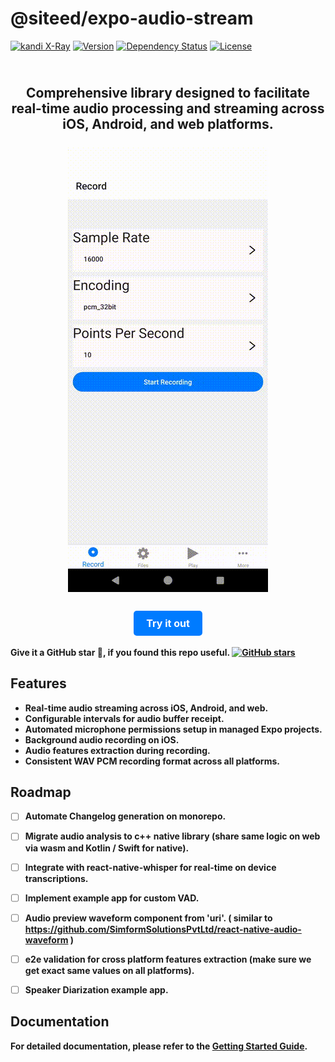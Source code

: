 # @siteed/expo-audio-stream

[![kandi X-Ray](https://kandi.openweaver.com/badges/xray.svg)](https://kandi.openweaver.com/typescript/siteed/expo-audio-stream)
[![Version](https://img.shields.io/npm/v/@siteed/expo-audio-stream.svg)](https://www.npmjs.com/package/@siteed/expo-audio-stream)
[![Dependency Status](https://img.shields.io/npm/dt/@siteed/expo-audio-stream.svg)](https://www.npmjs.com/package/@siteed/expo-audio-stream)
[![License](https://img.shields.io/npm/l/@siteed/expo-audio-stream.svg)](https://www.npmjs.com/package/@siteed/expo-audio-stream)


<div align="center">
  <h2 align="center">
    <br />
    <strong>Comprehensive library designed to facilitate real-time audio processing and streaming across iOS, Android, and web platforms.
    <br />
    <br />
    <a href="https://deeeed.github.io/expo-audio-stream/playground/">
      <img src="../../docs/demo.gif" alt="Screenshot Playground">
    </a>
    <br/><br/>
    <a href="https://deeeed.github.io/expo-audio-stream/playground" style="text-decoration:none;">
      <div style="display:inline-block; padding:10px 20px; background-color:#007bff; color:white; border-radius:5px; font-size:16px;">
        Try it out
      </div>
    </a>
    <br/>
  </h2>
</div>

**Give it a GitHub star 🌟, if you found this repo useful.**
[![GitHub stars](https://img.shields.io/github/stars/deeeed/expo-audio-stream.svg?style=social&label=Star&maxAge=2592000)](https://github.com/deeeed/expo-audio-stream)


## Features

- Real-time audio streaming across iOS, Android, and web.
- Configurable intervals for audio buffer receipt.
- Automated microphone permissions setup in managed Expo projects.
- Background audio recording on iOS.
- Audio features extraction during recording.
- Consistent WAV PCM recording format across all platforms.

## Roadmap

- [ ] Automate Changelog generation on monorepo.
- [ ] Migrate audio analysis to c++ native library (share same logic on web via wasm and Kotlin / Swift for native). 
- [ ] Integrate with react-native-whisper for real-time on device transcriptions.
- [ ] Implement example app for custom VAD.
- [ ] Audio preview waveform component from 'uri'. ( similar to https://github.com/SimformSolutionsPvtLtd/react-native-audio-waveform  )
- [ ] e2e validation for cross platform features extraction (make sure we get exact same values on all platforms).
- [ ] Speaker Diarization example app.


## Documentation

For detailed documentation, please refer to the [Getting Started Guide](https://deeeed.github.io/expo-audio-stream/docs/).

